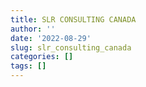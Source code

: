 ```yaml
---
title: SLR CONSULTING CANADA
author: ''
date: '2022-08-29'
slug: slr_consulting_canada
categories: []
tags: []
---
```

